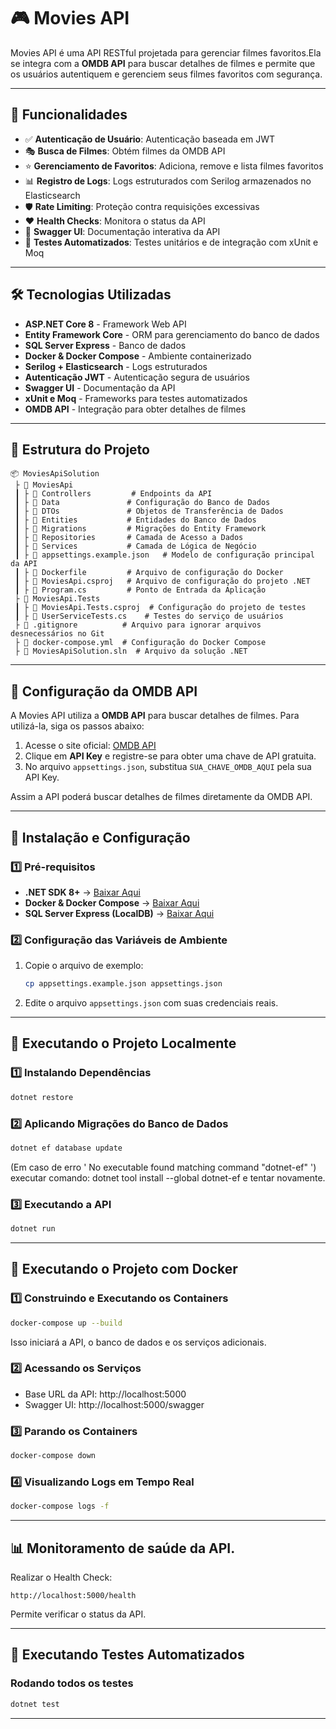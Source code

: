 # 🎮 Movies API

Movies API é uma API RESTful projetada para gerenciar filmes favoritos.Ela se integra com a **OMDB API** para buscar detalhes de filmes e permite que os usuários autentiquem e gerenciem seus filmes favoritos com segurança.

---

## 🚀 Funcionalidades

- ✅ **Autenticação de Usuário**: Autenticação baseada em JWT
- 🎭 **Busca de Filmes**: Obtém filmes da OMDB API
- ⭐ **Gerenciamento de Favoritos**: Adiciona, remove e lista filmes favoritos
- 📊 **Registro de Logs**: Logs estruturados com Serilog armazenados no Elasticsearch
- 🛡 **Rate Limiting**: Proteção contra requisições excessivas
- ❤️ **Health Checks**: Monitora o status da API
- 📝 **Swagger UI**: Documentação interativa da API
- 🤮 **Testes Automatizados**: Testes unitários e de integração com xUnit e Moq

---

## 🛠️ Tecnologias Utilizadas

- **ASP.NET Core 8** - Framework Web API
- **Entity Framework Core** - ORM para gerenciamento do banco de dados
- **SQL Server Express** - Banco de dados
- **Docker & Docker Compose** - Ambiente containerizado
- **Serilog + Elasticsearch** - Logs estruturados
- **Autenticação JWT** - Autenticação segura de usuários
- **Swagger UI** - Documentação da API
- **xUnit e Moq** - Frameworks para testes automatizados
- **OMDB API** - Integração para obter detalhes de filmes

---

## 💂️ Estrutura do Projeto

```
📦 MoviesApiSolution
 ├ 📂 MoviesApi
 ┃ ├ 📂 Controllers         # Endpoints da API
 ┃ ├ 📂 Data               # Configuração do Banco de Dados
 ┃ ├ 📂 DTOs               # Objetos de Transferência de Dados
 ┃ ├ 📂 Entities           # Entidades do Banco de Dados
 ┃ ├ 📂 Migrations         # Migrações do Entity Framework
 ┃ ├ 📂 Repositories       # Camada de Acesso a Dados
 ┃ ├ 📂 Services           # Camada de Lógica de Negócio
 ┃ ├ 📜 appsettings.example.json   # Modelo de configuração principal da API
 ┃ ├ 📜 Dockerfile         # Arquivo de configuração do Docker
 ┃ ├ 📜 MoviesApi.csproj   # Arquivo de configuração do projeto .NET
 ┃ ├ 📜 Program.cs         # Ponto de Entrada da Aplicação
 ├ 📂 MoviesApi.Tests
 ┃ ├ 📜 MoviesApi.Tests.csproj  # Configuração do projeto de testes
 ┃ ├ 📜 UserServiceTests.cs    # Testes do serviço de usuários
 ├ 📜 .gitignore          # Arquivo para ignorar arquivos desnecessários no Git
 ├ 📜 docker-compose.yml  # Configuração do Docker Compose
 ├ 📜 MoviesApiSolution.sln  # Arquivo da solução .NET
```

---

## 🔧 Configuração da OMDB API

A Movies API utiliza a **OMDB API** para buscar detalhes de filmes. Para utilizá-la, siga os passos abaixo:

1. Acesse o site oficial: [OMDB API](https://www.omdbapi.com/)
2. Clique em **API Key** e registre-se para obter uma chave de API gratuita.
3. No arquivo `appsettings.json`, substitua `SUA_CHAVE_OMDB_AQUI` pela sua API Key.

Assim a API poderá buscar detalhes de filmes diretamente da OMDB API.

---

## 🔧 Instalação e Configuração

### 1️⃣ **Pré-requisitos**

- **.NET SDK 8+** → [Baixar Aqui](https://dotnet.microsoft.com/download)
- **Docker & Docker Compose** → [Baixar Aqui](https://www.docker.com/)
- **SQL Server Express (LocalDB)** → [Baixar Aqui](https://www.microsoft.com/pt-br/sql-server/sql-server-downloads)

### 2️⃣ **Configuração das Variáveis de Ambiente**

1. Copie o arquivo de exemplo:
   ```bash
   cp appsettings.example.json appsettings.json
   ```
2. Edite o arquivo `appsettings.json` com suas credenciais reais.

---

## 🔧 Executando o Projeto Localmente

### 1️⃣ Instalando Dependências
   ```bash
  dotnet restore
   ```
### 2️⃣ Aplicando Migrações do Banco de Dados
   ```bash
dotnet ef database update
   ```
(Em caso de erro ' No executable found matching command "dotnet-ef" ') executar comando: dotnet tool install --global dotnet-ef e tentar novamente.

### 3️⃣ Executando a API
   ```bash
dotnet run
   ```
---

## 🔧 Executando o Projeto com Docker

### 1️⃣ Construindo e Executando os Containers
   ```bash
docker-compose up --build
   ```

Isso iniciará a API, o banco de dados e os serviços adicionais.

### 2️⃣ Acessando os Serviços
- Base URL da API: http://localhost:5000
- Swagger UI: http://localhost:5000/swagger

### 3️⃣ Parando os Containers
   ```bash
docker-compose down
   ```
### 4️⃣ Visualizando Logs em Tempo Real
   ```bash
docker-compose logs -f
   ```
---

## 📊 Monitoramento de saúde da API.

Realizar o Health Check:

```
http://localhost:5000/health
```

Permite verificar o status da API.

---

## 🚢 Executando Testes Automatizados

### **Rodando todos os testes**

```bash
dotnet test
```
---
